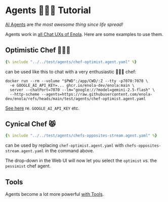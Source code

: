 <!--
    SPDX-License-Identifier: Apache-2.0

    Copyright 2025 The Enola <https://enola.dev> Authors

    Licensed under the Apache License, Version 2.0 (the "License");
    you may not use this file except in compliance with the License.
    You may obtain a copy of the License at

        https://www.apache.org/licenses/LICENSE-2.0

    Unless required by applicable law or agreed to in writing, software
    distributed under the License is distributed on an "AS IS" BASIS,
    WITHOUT WARRANTIES OR CONDITIONS OF ANY KIND, either express or implied.
    See the License for the specific language governing permissions and
    limitations under the License.
-->

# Agents 🕵🏾‍♀️ Tutorial

[AI Agents](../concepts/agent.md) are _the most awesome thing since life spread!_

Agents work in [all Chat UXs of Enola](chat.md). Here are some examples to use them.

<!-- TODO Use a new builtin: URL scheme instead of http://github.com URLs! -->

## Optimistic Chef 👨🏽‍🍳

```yaml
{% include "../../test/agents/chef-optimist.agent.yaml" %}
```

can be used like this to chat with a very enthusiastic 👨🏽‍🍳 chef:

    docker run --rm --volume "$PWD":/app/CWD/:Z --tty -p7070:7070 \
      -e GOOGLE_AI_API_KEY=... ghcr.io/enola-dev/enola:main \
      server --chatPort=7070 --lm="google://?model=gemini-2.5-flash" \
      --http-scheme --agents=https://raw.githubusercontent.com/enola-dev/enola/refs/heads/main/test/agents/chef-optimist.agent.yaml

[See here](../specs/aiuri/index.md#google-ai) re. `GOOGLE_AI_API_KEY` etc.

## Cynical Chef 😾

```yaml
{% include "../../test/agents/chefs-opposites-stream.agent.yaml" %}
```

can be used by replacing `chef-optimist.agent.yaml` with `chefs-opposites-stream.agent.yaml` in the command above.

The drop-down in the Web UI will now let you select the `optimist` _vs._ the `pessimist` chef agent.

## Tools

Agents become a lot more powerful [with Tools](../concepts/tool.md).
